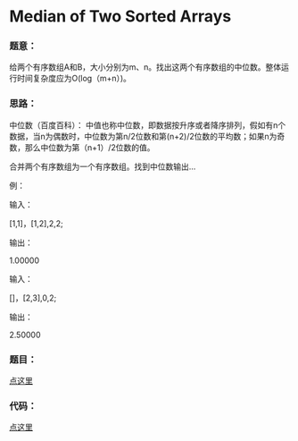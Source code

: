 #	Median of Two Sorted Arrays


###	题意：
给两个有序数组A和B，大小分别为m、n。找出这两个有序数组的中位数。整体运行时间复杂度应为O(log（m+n）)。

###	思路：
中位数（百度百科）：
中值也称中位数，即数据按升序或者降序排列，假如有n个数据，当n为偶数时，中位数为第n/2位数和第(n+2)/2位数的平均数；如果n为奇数，那么中位数为第（n+1）/2位数的值。

合并两个有序数组为一个有序数组。找到中位数输出...

例：

输入： 

[1,1]，[1,2],2,2;

输出：

1.00000

输入： 

[]，[2,3],0,2;

输出：

2.50000


###	题目：
<a href="https://leetcode.com/problems/median-of-two-sorted-arrays/" target="_blank">点这里</a>

### 代码：
<a href="./index.cpp">点这里</a>
